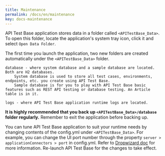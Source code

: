 ```yaml
---
title: Maintenance
permalink: /docs/en/maintenance
key: docs-maintenance
---
```

API Test Base application stores data in a folder called `<APITestBase_Data>`. To open this folder, locate the application's system tray icon, click it and select `Open Data Folder`.

The first time you launch the application, two new folders are created automatically under the `<APITestBase_Data>` folder.

    database - where system database and a sample database are located. Both are H2 databases. 
        System database is used to store all test cases, environments, endpoints, etc. you create using API Test Base.
        Sample database is for you to play with API Test Base basic features such as REST API testing or database testing. An Article table is in it.
    
    logs - where API Test Base application runtime logs are located.

**It is highly recommended that you back up `<APITestBase_Data>/database` folder regularly.** Remember to exit the application before backing up.

You can tune API Test Base application to suit your runtime needs by changing contents of the config.yml under `<APITestBase_Data>`. For example, you can change the UI port number through the property `server > applicationConnectors > port` in config.yml. Refer to [Dropwizard doc](https://www.dropwizard.io/1.3.4/docs/manual/configuration.html) for more information. Re-launch API Test Base for the changes to take effect.
